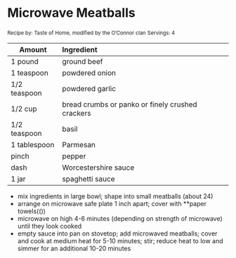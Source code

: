 # Microwave Meatballs

<small>Recipe by: Taste of Home, modified by the O’Connor clan</small>
<small>Servings: 4</small>

| Amount       | Ingredient                                       |
| ------------ | :----------------------------------------------- |
| 1 pound      | ground beef                                      |
| 1 teaspoon   | powdered onion                                   |
| 1/2 teaspoon | powdered garlic                                  |
| 1/2 cup      | bread crumbs or panko or finely crushed crackers |
| 1/2 teaspoon | basil                                            |
| 1 tablespoon | Parmesan                                         |
| pinch        | pepper                                           |
| dash         | Worcestershire sauce                             |
| 1 jar        | spaghetti sauce                                  |

- mix ingredients in large bowl; shape into small meatballs (about 24)
- arrange on microwave safe plate 1 inch apart; cover with \*\*paper towels(())
- microwave on high 4-6 minutes (depending on strength of microwave) until they look cooked
- empty sauce into pan on stovetop; add microwaved meatballs; cover and cook at medium heat for 5-10 minutes; stir; reduce heat to low and simmer for an additional 10-20 minutes
